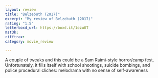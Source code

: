 ```yaml
---
layout: review
title: "Belzebuth (2017)"
excerpt: "My review of Belzebuth (2017)"
rating: "1.5"
letterboxd_url: https://boxd.it/1ozu0T
mst3k: 
rifftrax: 
category: movie_review

---
```


A couple of tweaks and this could be a Sam Raimi-style horror/camp fest. Unfortunately, it fills itself with school shootings, suicide bombings, and police procedural cliches: melodrama with no sense of self-awareness